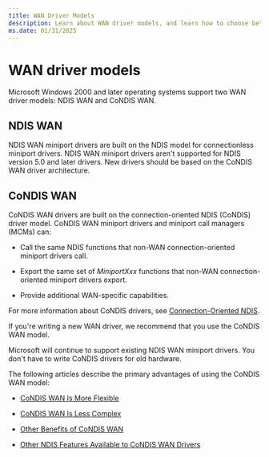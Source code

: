 ```yaml
---
title: WAN Driver Models
description: Learn about WAN driver models, and learn how to choose between NDIS WAN and CoNDIS WAN.
ms.date: 01/31/2025
---
```


# WAN driver models

Microsoft Windows 2000 and later operating systems support two WAN driver models: NDIS WAN and CoNDIS WAN.

## NDIS WAN

NDIS WAN miniport drivers are built on the NDIS model for connectionless miniport drivers. NDIS WAN miniport drivers aren't supported for NDIS version 5.0 and later drivers. New drivers should be based on the CoNDIS WAN driver architecture.

## CoNDIS WAN

CoNDIS WAN drivers are built on the connection-oriented NDIS (CoNDIS) driver model. CoNDIS WAN miniport drivers and miniport call managers (MCMs) can:

- Call the same NDIS functions that non-WAN connection-oriented miniport drivers call.

- Export the same set of *MiniportXxx* functions that non-WAN connection-oriented miniport drivers export.

- Provide additional WAN-specific capabilities.

For more information about CoNDIS drivers, see [Connection-Oriented NDIS](connection-oriented-ndis.md).

If you're writing a new WAN driver, we recommend that you use the CoNDIS WAN model.

Microsoft will continue to support existing NDIS WAN miniport drivers. You don't have to write CoNDIS drivers for old hardware.

The following articles describe the primary advantages of using the CoNDIS WAN model:

- [CoNDIS WAN Is More Flexible](condis-wan-is-more-flexible.md)

- [CoNDIS WAN Is Less Complex](condis-wan-is-less-complex.md)

- [Other Benefits of CoNDIS WAN](other-benefits-of-condis-wan.md)

- [Other NDIS Features Available to CoNDIS WAN Drivers](other-ndis-features-available-to-condis-wan-drivers.md)

